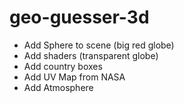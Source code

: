 # geo-guesser-3d

- Add Sphere to scene (big red globe)
- Add shaders (transparent globe)
- Add country boxes
- Add UV Map from NASA
- Add Atmosphere
